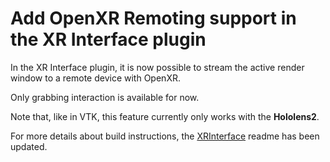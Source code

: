 # Add OpenXR Remoting support in the XR Interface plugin

In the XR Interface plugin, it is now possible to stream the active render window
to a remote device with OpenXR.

Only grabbing interaction is available for now.

Note that, like in VTK, this feature currently only works with the **Hololens2**.

For more details about build instructions, the [XRInterface](../../../Plugins/XRInterface/README.md)
readme has been updated.
